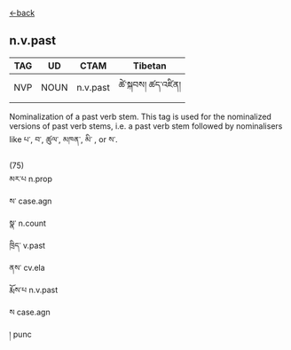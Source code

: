 [<-back](en/pos/postag_features/postag_features.md)

## n.v.past</br>

|   TAG    | UD | CTAM | Tibetan |
| -------- | ------- | ---- | ---- |
| NVP | NOUN  | n.v.past | ཚེ་སྐབས། ཚད་འཛིན།


Nominalization of a past verb stem. This tag is used for the nominalized versions of past
verb stems, i.e. a past verb stem followed by nominalisers like པ་, བ་, ཚུལ་, མཁན་, མི་ , or ས་.

(75)</br>
མར་པ n.prop</br>
ས་ case.agn</br>
སྣ་ n.count</br>
ཁྲིད་ v.past</br>
ནས་ cv.ela</br>
རྨོས་པ n.v.past</br>
ས case.agn</br>
། punc